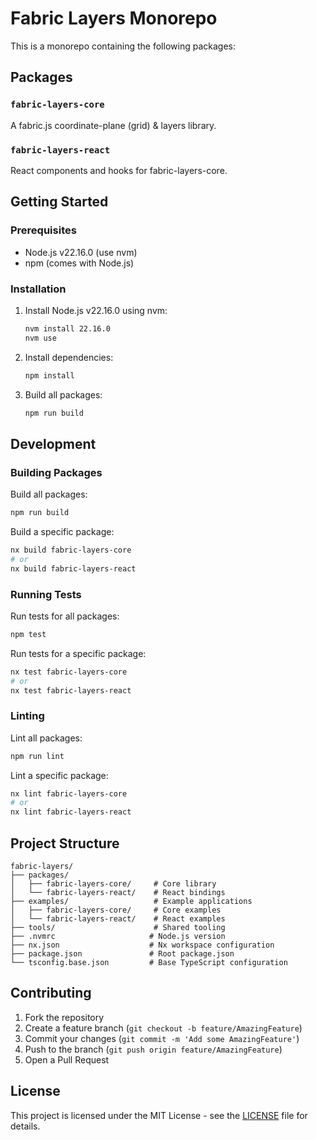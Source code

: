 # Fabric Layers Monorepo

This is a monorepo containing the following packages:

## Packages

### `fabric-layers-core`
A fabric.js coordinate-plane (grid) & layers library.

### `fabric-layers-react`
React components and hooks for fabric-layers-core.

## Getting Started

### Prerequisites
- Node.js v22.16.0 (use nvm)
- npm (comes with Node.js)

### Installation

1. Install Node.js v22.16.0 using nvm:
   ```bash
   nvm install 22.16.0
   nvm use
   ```

2. Install dependencies:
   ```bash
   npm install
   ```

3. Build all packages:
   ```bash
   npm run build
   ```

## Development

### Building Packages

Build all packages:
```bash
npm run build
```

Build a specific package:
```bash
nx build fabric-layers-core
# or
nx build fabric-layers-react
```

### Running Tests

Run tests for all packages:
```bash
npm test
```

Run tests for a specific package:
```bash
nx test fabric-layers-core
# or
nx test fabric-layers-react
```

### Linting

Lint all packages:
```bash
npm run lint
```

Lint a specific package:
```bash
nx lint fabric-layers-core
# or
nx lint fabric-layers-react
```

## Project Structure

```
fabric-layers/
├── packages/
│   ├── fabric-layers-core/     # Core library
│   └── fabric-layers-react/    # React bindings
├── examples/                   # Example applications
│   ├── fabric-layers-core/     # Core examples
│   └── fabric-layers-react/    # React examples
├── tools/                      # Shared tooling
├── .nvmrc                     # Node.js version
├── nx.json                    # Nx workspace configuration
├── package.json               # Root package.json
└── tsconfig.base.json         # Base TypeScript configuration
```

## Contributing

1. Fork the repository
2. Create a feature branch (`git checkout -b feature/AmazingFeature`)
3. Commit your changes (`git commit -m 'Add some AmazingFeature'`)
4. Push to the branch (`git push origin feature/AmazingFeature`)
5. Open a Pull Request

## License

This project is licensed under the MIT License - see the [LICENSE](LICENSE) file for details.
